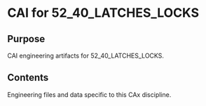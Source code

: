# CAI for 52_40_LATCHES_LOCKS

## Purpose
CAI engineering artifacts for 52_40_LATCHES_LOCKS.

## Contents
Engineering files and data specific to this CAx discipline.
